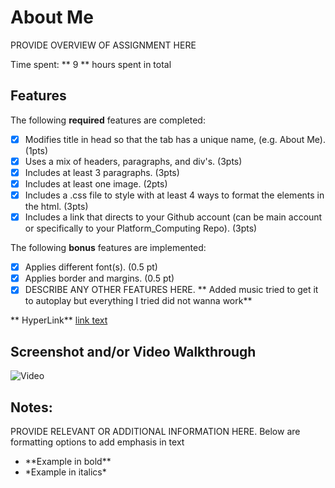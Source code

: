 # About Me

PROVIDE OVERVIEW OF ASSIGNMENT HERE

Time spent: ** 9 ** hours spent in total

## Features

The following **required** features are completed:

- [x] Modifies title in head so that the tab has a unique name, (e.g. About Me). (1pts)
- [x] Uses a mix of headers, paragraphs, and div's. (3pts)
- [x] Includes at least 3 paragraphs. (3pts)
- [X] Includes at least one image. (2pts)
- [x] Includes a .css file to style with at least 4 ways to format the elements in the html. (3pts)
- [X] Includes a link that directs to your Github account (can be main account or specifically to your Platform_Computing Repo). (3pts)

The following **bonus** features are implemented:

- [x] Applies different font(s). (0.5 pt)
- [x] Applies border and margins. (0.5 pt)
- [x] DESCRIBE ANY OTHER FEATURES HERE.
  ** Added music tried to get it to autoplay but everything I tried did not wanna work**

** HyperLink**
  <a href="https://github.com/Kingleon92/About-me">link text</a>

## Screenshot and/or Video Walkthrough

<img src="video.mp4" title='video.mp4' width='' alt='Video' />


## Notes:
PROVIDE RELEVANT OR ADDITIONAL INFORMATION HERE. Below are formatting options to add emphasis in text
<ul>
  <li>**Example in bold**</li>
  <li>*Example in italics*</li>
</ul>
